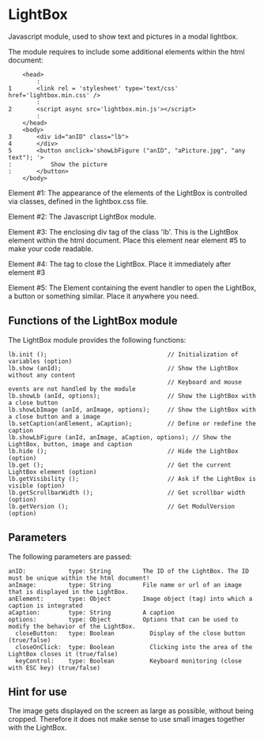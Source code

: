 # LightBox
Javascript module, used to show text and pictures in a modal lightbox.

The module requires to include some additional elements within the html document:
``````
    <head>
        :
1       <link rel = 'stylesheet' type='text/css' href='lightbox.min.css' />
        :
2       <script async src='lightbox.min.js'></script>
        :
    </head>
    <body>
3       <div id="anID" class="lb">
4       </div>
5       <button onclick='showLbFigure ("anID", "aPicture.jpg", "any text"); '>
:           Show the picture
:       </button>
    </body>
``````
Element #1: The appearance of the elements of the LightBox is controlled via classes, defined in the lightbox.css file.

Element #2: The Javascript LightBox module.

Element #3: The enclosing div tag of the class 'lb'. This is the LightBox element within the html document. Place this element near element #5 to make your code readable.

Element #4: The tag to close the LightBox. Place it immediately after element #3

Element #5: The Element containing the event handler to open the LightBox, a button or something similar. Place it anywhere you need.


## Functions of the LightBox module
The LightBox module provides the following functions:
``````
lb.init ();                                  // Initialization of variables (option)
lb.show (anId);                              // Show the LightBox without any content
                                             // Keyboard and mouse events are not handled by the module
lb.showLb (anId, options);                   // Show the LightBox with a close button
lb.showLbImage (anId, anImage, options);     // Show the LightBox with a close button and a image
lb.setCaption(anElement, aCaption);          // Define or redefine the caption
lb.showLbFigure (anId, anImage, aCaption, options); // Show the LightBox, button, image and caption
lb.hide ();                                  // Hide the LightBox (option)
lb.get ();                                   // Get the current LightBox element (option)
lb.getVisibility ();                         // Ask if the LightBox is visible (option)
lb.getScrollbarWidth ();                     // Get scrollbar width (option)
lb.getVersion ();                            // Get ModulVersion (option)
``````

## Parameters
The following parameters are passed:
``````
anID:            type: String         The ID of the LightBox. The ID must be unique within the html document!
anImage:         type: String         File name or url of an image that is displayed in the LightBox.
anElement:       type: Object         Image object (tag) into which a caption is integrated
aCaption:        type: String         A caption
options:         type: Object         Options that can be used to modify the behavior of the LightBox.
  closeButton:   type: Boolean          Display of the close button (true/false)
  closeOnClick:  type: Boolean          Clicking into the area of the LightBox closes it (true/false)
  keyControl:    type: Boolean          Keyboard monitoring (close with ESC key) (true/false)
``````
## Hint for use
The image gets displayed on the screen as large as possible, without being cropped. Therefore it does 
not make sense to use small images together with the LightBox.
